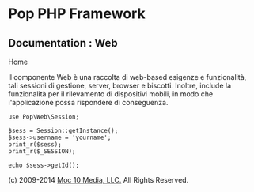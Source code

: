 Pop PHP Framework
=================

Documentation : Web
-------------------

Home

Il componente Web è una raccolta di web-based esigenze e funzionalità,
tali sessioni di gestione, server, browser e biscotti. Inoltre, include
la funzionalità per il rilevamento di dispositivi mobili, in modo che
l'applicazione possa rispondere di conseguenza.

    use Pop\Web\Session;

    $sess = Session::getInstance();
    $sess->username = 'yourname';
    print_r($sess);
    print_r($_SESSION);

    echo $sess->getId();

\(c) 2009-2014 [Moc 10 Media, LLC.](http://www.moc10media.com) All
Rights Reserved.
